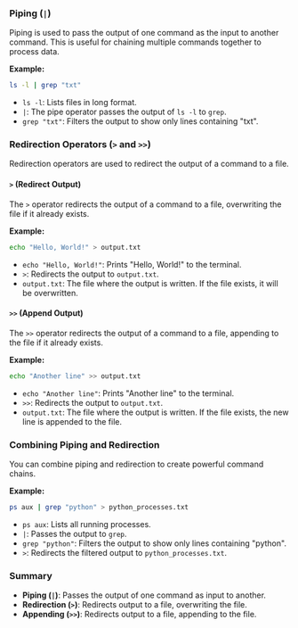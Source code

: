 

### Piping (`|`)
Piping is used to pass the output of one command as the input to another command. This is useful for chaining multiple commands together to process data.

**Example:**
```bash
ls -l | grep "txt"
```
- `ls -l`: Lists files in long format.
- `|`: The pipe operator passes the output of `ls -l` to `grep`.
- `grep "txt"`: Filters the output to show only lines containing "txt".

### Redirection Operators (`>` and `>>`)
Redirection operators are used to redirect the output of a command to a file.

#### `>` (Redirect Output)
The `>` operator redirects the output of a command to a file, overwriting the file if it already exists.

**Example:**
```bash
echo "Hello, World!" > output.txt
```
- `echo "Hello, World!"`: Prints "Hello, World!" to the terminal.
- `>`: Redirects the output to `output.txt`.
- `output.txt`: The file where the output is written. If the file exists, it will be overwritten.

#### `>>` (Append Output)
The `>>` operator redirects the output of a command to a file, appending to the file if it already exists.

**Example:**
```bash
echo "Another line" >> output.txt
```
- `echo "Another line"`: Prints "Another line" to the terminal.
- `>>`: Redirects the output to `output.txt`.
- `output.txt`: The file where the output is written. If the file exists, the new line is appended to the file.

### Combining Piping and Redirection
You can combine piping and redirection to create powerful command chains.

**Example:**
```bash
ps aux | grep "python" > python_processes.txt
```
- `ps aux`: Lists all running processes.
- `|`: Passes the output to `grep`.
- `grep "python"`: Filters the output to show only lines containing "python".
- `>`: Redirects the filtered output to `python_processes.txt`.

### Summary
- **Piping (`|`)**: Passes the output of one command as input to another.
- **Redirection (`>`)**: Redirects output to a file, overwriting the file.
- **Appending (`>>`)**: Redirects output to a file, appending to the file.
